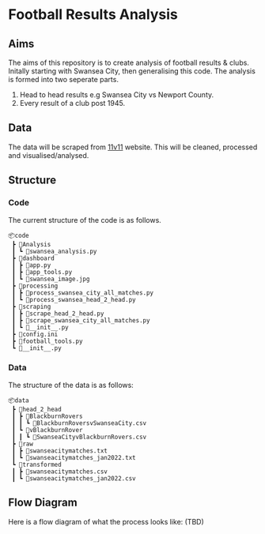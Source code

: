 # Football Results Analysis

## Aims

The aims of this repository is to create analysis of football results & clubs. Initally starting with Swansea City, then generalising this code. The analysis is formed into two seperate parts.
1) Head to head results e.g Swansea City vs Newport County.
2) Every result of a club post 1945.

## Data

The data will be scraped from [11v11](https://www.11v11.com/) website. This will be cleaned, processed and visualised/analysed.

## Structure

### Code
The current structure of the code is as follows. 

```
📦code
 ┣ 📂Analysis
 ┃ ┗ 📜swansea_analysis.py
 ┣ 📂dashboard
 ┃ ┣ 📜app.py
 ┃ ┣ 📜app_tools.py
 ┃ ┗ 📜swansea_image.jpg
 ┣ 📂processing
 ┃ ┣ 📜process_swansea_city_all_matches.py
 ┃ ┗ 📜process_swansea_head_2_head.py
 ┣ 📂scraping
 ┃ ┣ 📜scrape_head_2_head.py
 ┃ ┣ 📜scrape_swansea_city_all_matches.py
 ┃ ┗ 📜__init__.py
 ┣ 📜config.ini
 ┣ 📜football_tools.py
 ┗ 📜__init__.py
```

### Data
The structure of the data is as follows:

```
📦data
 ┣ 📂head_2_head
 ┃ ┣ 📂BlackburnRovers
 ┃ ┃ ┗ 📜BlackburnRoversvSwanseaCity.csv
 ┃ ┗ 📂vBlackburnRover
 ┃ ┃ ┗ 📜SwanseaCityvBlackburnRovers.csv
 ┣ 📂raw
 ┃ ┣ 📜swanseacitymatches.txt
 ┃ ┗ 📜swanseacitymatches_jan2022.txt
 ┗ 📂transformed
 ┃ ┣ 📜swanseacitymatches.csv
 ┃ ┗ 📜swanseacitymatches_jan2022.csv
 ```
 
## Flow Diagram

Here is a flow diagram of what the process looks like: (TBD)


